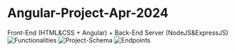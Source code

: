 # Angular-Project-Apr-2024
Front-End (HTML&amp;CSS + Angular) + Back-End Server (NodeJS&amp;ExpressJS)
![Functionalities](https://github.com/RGSt-bg/Angular-Project-Apr-2024/assets/134323102/f73de252-6834-4fd9-a41a-1b3cf9fe7193)
![Project-Schema](https://github.com/RGSt-bg/Angular-Project-Apr-2024/assets/134323102/63952233-d222-463b-a092-76ed2547a7d1)
![Endpoints](https://github.com/RGSt-bg/Angular-Project-Apr-2024/assets/134323102/a507d32b-f5d5-4143-a7e6-69a4c50d2415)
